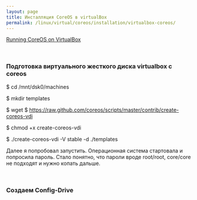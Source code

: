 ```yaml
---
layout: page
title: Инсталляция CoreOS в virtualBox
permalink: /linux/virtual/coreos/installation/virtualbox-coreos/
---
```



[Running CoreOS on VirtualBox](https://coreos.com/os/docs/774.0.0/booting-on-virtualbox.html)

<br/>

### Подготовка виртуального жесткого диска virtualbox с coreos

$ cd /mnt/dsk0/machines

$ mkdir templates

$ wget $ https://raw.github.com/coreos/scripts/master/contrib/create-coreos-vdi

$ chmod +x create-coreos-vdi

$ ./create-coreos-vdi -V stable -d ./templates


Далее я попробовал запустить. Операционная система стартовала и попросила пароль. Стало понятно, что пароли вроде root/root, core/core не подходят и нужно копать дальше.


<br/>

### Создаем Config-Drive
